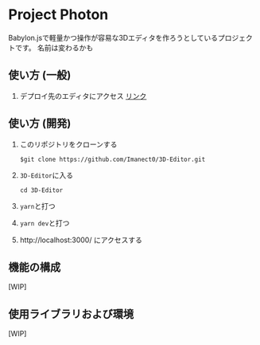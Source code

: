 # Project Photon

Babylon.jsで軽量かつ操作が容易な3Dエディタを作ろうとしているプロジェクトです。
名前は変わるかも


## 使い方 (一般)
1. デプロイ先のエディタにアクセス [リンク](https://photon-seven.vercel.app/editor/EditorPage)


## 使い方 (開発)
1. このリポジトリをクローンする

   `$git clone https://github.com/Imanect0/3D-Editor.git`

2. `3D-Editor`に入る

   `cd 3D-Editor`

3. `yarn`と打つ
4. `yarn dev`と打つ
5. http://localhost:3000/ にアクセスする


## 機能の構成
[WIP]


## 使用ライブラリおよび環境
[WIP]
